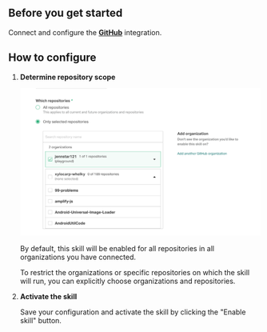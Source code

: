 ## Before you get started

Connect and configure the [**GitHub**][github] integration.

[github]: https://go.atomist.com/catalog/integration/github "GitHub Integration"

## How to configure

1.  **Determine repository scope**

    ![Repository filter](docs/images/repo-filter.png)

    By default, this skill will be enabled for all repositories in all
    organizations you have connected.

    To restrict the organizations or specific repositories on which the skill
    will run, you can explicitly choose organizations and repositories.

2.  **Activate the skill**

    Save your configuration and activate the skill by clicking the "Enable
    skill" button.
